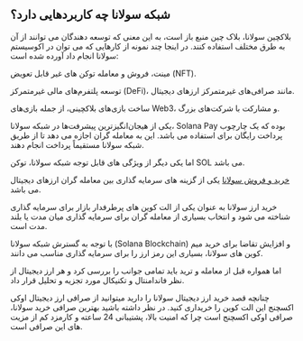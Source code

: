 

## شبکه سولانا چه کاربردهایی دارد؟

بلاکچین سولانا، بلاک چین منبع باز است، به این معنی که توسعه دهندگان می توانند از آن به طرق مختلف استفاده کنند. در اینجا چند نمونه از کارهایی که می توان در اکوسیستم سولانا انجام داد آورده شده است:


مینت، فروش و معامله توکن های غیر قابل تعویض (NFT).

توسعه پلتفرم‌های مالی غیرمتمرکز (DeFi)، مانند صرافی‌های غیرمتمرکز ارزهای دیجیتال.

ساخت بازی‌های بلاکچینی، از جمله بازی‌های Web3، و مشارکت با شرکت‌های بزرگ.

  

یکی از هیجان‌انگیزترین پیشرفت‌ها در شبکه سولانا، Solana Pay بوده که یک چارچوب پرداخت رایگان برای استفاده می باشد. این به معامله گران اجازه می‌ دهد تا از طریق شبکه سولانا مستقیماً پرداخت انجام دهند.

اما یکی دیگر از ویژگی های قابل توجه شبکه سولانا، توکن SOL می باشد.

[خرید و فروش سولانا](https://ok-ex.io/buy-and-sell/SOL/) یکی از گزینه های سرمایه گذاری بین معامله گران ارزهای دیجیتال می باشد.

خرید ارز سولانا به عنوان یکی از الت کوین های پرطرفدار بازار برای سرمایه گذاری شناخته می شود و انتخاب بسیاری از معامله گران برای سرمایه گذاری میان مدت یا بلند مدت است.

  

با توجه به گسترش شبکه سولانا (Solana Blockchain) و افزایش تقاضا برای خرید میم کوین های سولانا، بسیاری این رمز ارز را برای سرمایه گذاری مناسب می دانند.

  

اما همواره قبل از معامله و ترید باید تمامی جوانب را بررسی کرد و هر ارز دیجیتال از نظر فاندامنتال و تکنیکال مورد تجزیه و تحلیل قرار داد.


چنانچه قصد خرید ارز دیجیتال سولانا را دارید میتوانید از صرافی ارز دیجیتال اوکی اکسچنج این الت کوین را خریداری کنید. در نظر داشته باشید بهترین صرافی خرید سولانا، صرافی اوکی اکسچنج است چرا که امنیت بالا، پشتیبانی 24 ساعته و کارمزد کم از مزیت های این صرافی است.
